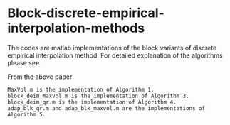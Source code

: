 # Block-discrete-empirical-interpolation-methods

The codes are matlab implementations of the block variants of discrete empirical interpolation method. For detailed explanation of the algorithms please see


From the above paper
```
MaxVol.m is the implementation of Algorithm 1.
block_deim_maxvol.m is the implementation of Algorithm 3.
block_deim_qr.m is the implementation of Algorithm 4.
adap_blk_qr.m and adap_blk_maxvol.m are the implementations of Algorithm 5.
```
